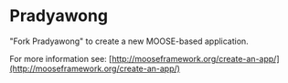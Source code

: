 Pradyawong
=====

"Fork Pradyawong" to create a new MOOSE-based application.

For more information see: [http://mooseframework.org/create-an-app/](http://mooseframework.org/create-an-app/)
